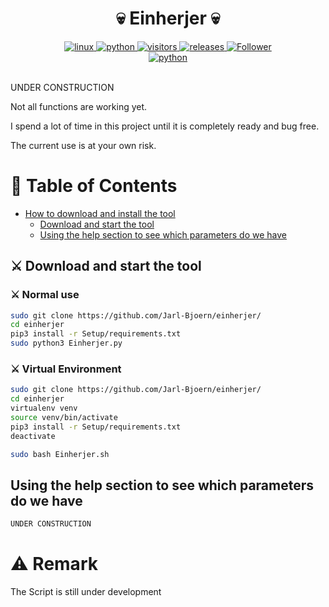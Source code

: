 <h1 align="center">💀 Einherjer 💀</h1>
<p align="center"></p>
<div align="center">
  <a href="https://www.kali.org/">
    <img alt="linux" src="https://svgshare.com/i/Zhy.svg" />
  </a>
  <a href="https://www.python.org/downloads/release/python-3100/">
    <img alt="python" src="https://img.shields.io/badge/python-3.10-blue.svg" />
  </a>
  <a href="https://visitor-badge.glitch.me/badge?page_id=jarl-bjoern/einherjer&left_color=grey&right_color=blue">
    <img alt="visitors" src="https://visitor-badge.glitch.me/badge?page_id=jarl-bjoern/einherjer&left_color=grey&right_color=blue" />
  </a>
  <a href="https://GitHub.com/jarl-bjoern/einherjer/releases/">
    <img alt="releases" src="https://img.shields.io/github/downloads/Naereen/StrapDown.js/total.svg" />
  </a>
  <a href="https://github.com/jarl-bjoern">
      <img title="Follower" src="https://img.shields.io/github/followers/Jarl-Bjoern.svg?style=social&label=Follow&maxAge=2592000"><a href="https://github.com/Jarl-Bjoern?tab=followers"></a>
</div>
<div align="center">
  <a href="https://www.python.org/">
    <img alt="python" src="https://img.shields.io/badge/Made%20with-Python-1f425f.svg" />
  </a>
</div><br/>

UNDER CONSTRUCTION

Not all functions are working yet.

I spend a lot of time in this project until it is completely ready and bug free.

The current use is at your own risk.

# 📖 Table of Contents
- [How to download and install the tool](#download_install)
  - [Download and start the tool](#start_install)
  - [Using the help section to see which parameters do we have](#help_install)

<a name="start_install"></a>
## ⚔ Download and start the tool
### ⚔ Normal use
```bash
sudo git clone https://github.com/Jarl-Bjoern/einherjer/
cd einherjer
pip3 install -r Setup/requirements.txt
sudo python3 Einherjer.py
```

### ⚔ Virtual Environment
```bash
sudo git clone https://github.com/Jarl-Bjoern/einherjer/
cd einherjer
virtualenv venv
source venv/bin/activate
pip3 install -r Setup/requirements.txt
deactivate

sudo bash Einherjer.sh
```

<a name="help_install"></a>
## Using the help section to see which parameters do we have
```python
UNDER CONSTRUCTION
```

# ⚠️ Remark
The Script is still under development
